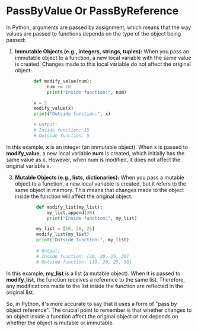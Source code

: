 # PassByValue Or PassByReference

In Python, arguments are passed by assignment, which means that the way values are passed to functions depends on the type of the object being passed:

1. <b>Immutable Objects (e.g., integers, strings, tuples):</b>
    When you pass an immutable object to a function, a new local variable with the same value is created. Changes made to this local variable do not affect the original object.

    ```python
           def modify_value(num):
                num += 10
                print("Inside function:", num)
    
           x = 5
           modify_value(x)
           print("Outside function:", x)
    
           # Output:
           # Inside function: 15
           # Outside function: 5
    ```
    
In this example, <b>x</b> is an integer (an immutable object). When x is passed to <b>modify_value</b>, a new local variable <b>num</b> is created, which initially has the same value as x. 
    However, when num is modified, it does not affect the original variable x.

3. <b>Mutable Objects (e.g., lists, dictionaries):</b>
    When you pass a mutable object to a function, a new local variable is created, but it refers to the same object in memory.
    This means that changes made to the object inside the function will affect the original object.

    ```python
            def modify_list(my_list):
                my_list.append(30)
                print("Inside function:", my_list)
    
            my_list = [10, 20, 25]
            modify_list(my_list)
            print("Outside function:", my_list)
            
            # Output:
            # Inside function: [10, 20, 25, 30]
            # Outside function: [10, 20, 25, 30]
    
    ```
    
In this example, <b>my_list</b> is a list (a mutable object). When it is passed to <b>modify_list</b>, the function receives a reference to the same list.
    Therefore, any modifications made to the list inside the function are reflected in the original list.

So, in Python, it's more accurate to say that it uses a form of "pass by object reference". 
The crucial point to remember is that whether changes to an object inside a function affect the original object or not depends on whether the object is mutable or immutable.
         
